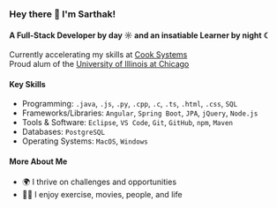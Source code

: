 ### Hey there 👋 I'm Sarthak!

#### A Full-Stack Developer by day ☼ and an insatiable Learner by night ☾

Currently accelerating my skills at [Cook Systems](https://cooksys.com/FastTrack/)<br>
Proud alum of the [University of Illinois at Chicago](https://cs.uic.edu)<br>

#### Key Skills 
- Programming: `.java`, `.js`, `.py`, `.cpp`, `.c`, `.ts`, `.html`, `.css`, `SQL`
- Frameworks/Libraries: `Angular`, `Spring Boot`, `JPA`, `jQuery`, `Node.js`
- Tools & Software: `Eclipse`, `VS Code`, `Git`, `GitHub`, `npm`, `Maven`
- Databases: `PostgreSQL`
- Operating Systems: `MacOS`, `Windows`

#### More About Me
- 🌍 I thrive on challenges and opportunities
- 🏋🏽 I enjoy exercise, movies, people, and life

